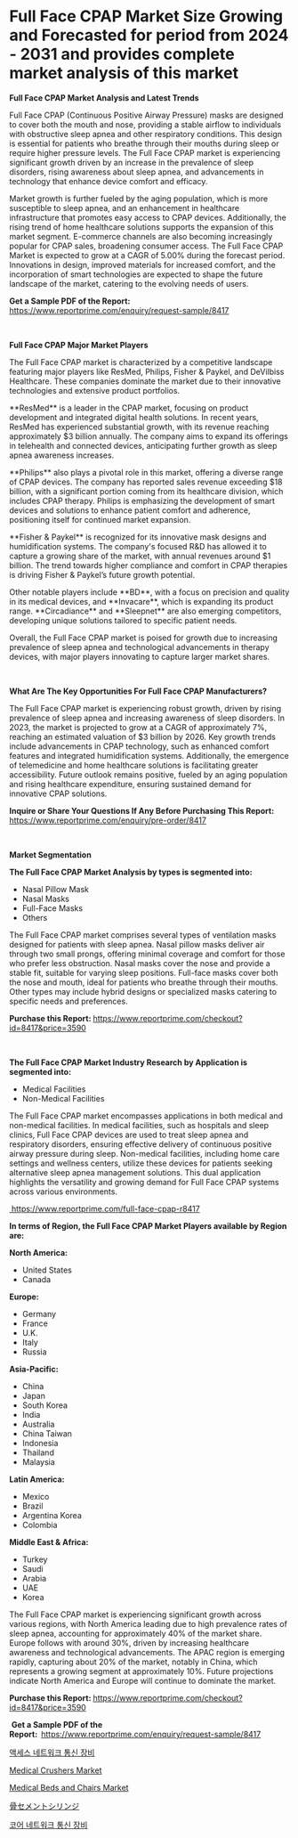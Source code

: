 <p><h1>Full Face CPAP Market Size Growing and Forecasted for period from 2024 - 2031 and provides complete market analysis of this market</h1></p><p><strong>Full Face CPAP Market Analysis and Latest Trends</strong></p>
<p><p>Full Face CPAP (Continuous Positive Airway Pressure) masks are designed to cover both the mouth and nose, providing a stable airflow to individuals with obstructive sleep apnea and other respiratory conditions. This design is essential for patients who breathe through their mouths during sleep or require higher pressure levels. The Full Face CPAP market is experiencing significant growth driven by an increase in the prevalence of sleep disorders, rising awareness about sleep apnea, and advancements in technology that enhance device comfort and efficacy.</p><p>Market growth is further fueled by the aging population, which is more susceptible to sleep apnea, and an enhancement in healthcare infrastructure that promotes easy access to CPAP devices. Additionally, the rising trend of home healthcare solutions supports the expansion of this market segment. E-commerce channels are also becoming increasingly popular for CPAP sales, broadening consumer access. The Full Face CPAP Market is expected to grow at a CAGR of 5.00% during the forecast period. Innovations in design, improved materials for increased comfort, and the incorporation of smart technologies are expected to shape the future landscape of the market, catering to the evolving needs of users.</p></p>
<p><strong>Get a Sample PDF of the Report:&nbsp;</strong> <a href="https://www.reportprime.com/enquiry/request-sample/8417">https://www.reportprime.com/enquiry/request-sample/8417</a></p>
<p>&nbsp;</p>
<p><strong>Full Face CPAP Major Market Players</strong></p>
<p><p>The Full Face CPAP market is characterized by a competitive landscape featuring major players like ResMed, Philips, Fisher & Paykel, and DeVilbiss Healthcare. These companies dominate the market due to their innovative technologies and extensive product portfolios.</p><p>**ResMed** is a leader in the CPAP market, focusing on product development and integrated digital health solutions. In recent years, ResMed has experienced substantial growth, with its revenue reaching approximately $3 billion annually. The company aims to expand its offerings in telehealth and connected devices, anticipating further growth as sleep apnea awareness increases.</p><p>**Philips** also plays a pivotal role in this market, offering a diverse range of CPAP devices. The company has reported sales revenue exceeding $18 billion, with a significant portion coming from its healthcare division, which includes CPAP therapy. Philips is emphasizing the development of smart devices and solutions to enhance patient comfort and adherence, positioning itself for continued market expansion.</p><p>**Fisher & Paykel** is recognized for its innovative mask designs and humidification systems. The company's focused R&D has allowed it to capture a growing share of the market, with annual revenues around $1 billion. The trend towards higher compliance and comfort in CPAP therapies is driving Fisher & Paykel’s future growth potential.</p><p>Other notable players include **BD**, with a focus on precision and quality in its medical devices, and **Invacare**, which is expanding its product range. **Circadiance** and **Sleepnet** are also emerging competitors, developing unique solutions tailored to specific patient needs.</p><p>Overall, the Full Face CPAP market is poised for growth due to increasing prevalence of sleep apnea and technological advancements in therapy devices, with major players innovating to capture larger market shares.</p></p>
<p>&nbsp;</p>
<p><strong>What Are The Key Opportunities For Full Face CPAP Manufacturers?</strong></p>
<p><p>The Full Face CPAP market is experiencing robust growth, driven by rising prevalence of sleep apnea and increasing awareness of sleep disorders. In 2023, the market is projected to grow at a CAGR of approximately 7%, reaching an estimated valuation of $3 billion by 2026. Key growth trends include advancements in CPAP technology, such as enhanced comfort features and integrated humidification systems. Additionally, the emergence of telemedicine and home healthcare solutions is facilitating greater accessibility. Future outlook remains positive, fueled by an aging population and rising healthcare expenditure, ensuring sustained demand for innovative CPAP solutions.</p></p>
<p><strong>Inquire or Share Your Questions If Any Before Purchasing This Report:</strong> <a href="https://www.reportprime.com/enquiry/pre-order/8417">https://www.reportprime.com/enquiry/pre-order/8417</a></p>
<p>&nbsp;</p>
<p><strong>Market Segmentation</strong></p>
<p><strong>The Full Face CPAP Market Analysis by types is segmented into:</strong></p>
<p><ul><li>Nasal Pillow Mask</li><li>Nasal Masks</li><li>Full-Face Masks</li><li>Others</li></ul></p>
<p><p>The Full Face CPAP market comprises several types of ventilation masks designed for patients with sleep apnea. Nasal pillow masks deliver air through two small prongs, offering minimal coverage and comfort for those who prefer less obstruction. Nasal masks cover the nose and provide a stable fit, suitable for varying sleep positions. Full-face masks cover both the nose and mouth, ideal for patients who breathe through their mouths. Other types may include hybrid designs or specialized masks catering to specific needs and preferences.</p></p>
<p><strong>Purchase this Report:&nbsp;</strong><a href="https://www.reportprime.com/checkout?id=8417&price=3590">https://www.reportprime.com/checkout?id=8417&price=3590</a></p>
<p>&nbsp;</p>
<p><strong>The Full Face CPAP Market Industry Research by Application is segmented into:</strong></p>
<p><ul><li>Medical Facilities</li><li>Non-Medical Facilities</li></ul></p>
<p><p>The Full Face CPAP market encompasses applications in both medical and non-medical facilities. In medical facilities, such as hospitals and sleep clinics, Full Face CPAP devices are used to treat sleep apnea and respiratory disorders, ensuring effective delivery of continuous positive airway pressure during sleep. Non-medical facilities, including home care settings and wellness centers, utilize these devices for patients seeking alternative sleep apnea management solutions. This dual application highlights the versatility and growing demand for Full Face CPAP systems across various environments.</p></p>
<p><a href="https://www.reportprime.com/full-face-cpap-r8417">&nbsp;https://www.reportprime.com/full-face-cpap-r8417</a></p>
<p><strong>In terms of Region, the Full Face CPAP Market Players available by Region are:</strong></p>
<p>
    <p> <strong> North America: </strong>
        <ul>
            <li>United States</li>
            <li>Canada</li>
        </ul>
        </p> 
    <p> <strong> Europe: </strong>
        <ul>
            <li>Germany</li>
            <li>France</li>
            <li>U.K.</li>
            <li>Italy</li>
            <li>Russia</li>
        </ul>
        </p> 
    <p> <strong> Asia-Pacific: </strong>
        <ul>
            <li>China</li>
            <li>Japan</li>
            <li>South Korea</li>
            <li>India</li>
            <li>Australia</li>
            <li>China Taiwan</li>
            <li>Indonesia</li>
            <li>Thailand</li>
            <li>Malaysia</li>
        </ul>
        </p> 
    <p> <strong> Latin America: </strong>
        <ul>
            <li>Mexico</li>
            <li>Brazil</li>
            <li>Argentina Korea</li>
            <li>Colombia</li>
        </ul>
        </p> 
    <p> <strong> Middle East & Africa: </strong>
        <ul>
            <li>Turkey</li>
            <li>Saudi</li>
            <li>Arabia</li>
            <li>UAE</li>
            <li>Korea</li>
        </ul>
    </p>
    </p>
<p><p>The Full Face CPAP market is experiencing significant growth across various regions, with North America leading due to high prevalence rates of sleep apnea, accounting for approximately 40% of the market share. Europe follows with around 30%, driven by increasing healthcare awareness and technological advancements. The APAC region is emerging rapidly, capturing about 20% of the market, notably in China, which represents a growing segment at approximately 10%. Future projections indicate North America and Europe will continue to dominate the market.</p></p>
<p><strong>Purchase this Report: </strong><a href="https://www.reportprime.com/checkout?id=8417&price=3590">https://www.reportprime.com/checkout?id=8417&price=3590</a></p>
<p>&nbsp;<strong>Get a Sample PDF of the Report:&nbsp;&nbsp;</strong><a href="https://www.reportprime.com/enquiry/request-sample/8417">https://www.reportprime.com/enquiry/request-sample/8417</a></p>
<p><strong></strong></p>
<p><p><a href="https://medium.com/@ayeshasikdar777/2024%EB%85%84%EB%B6%80%ED%84%B0-2031%EB%85%84%EA%B9%8C%EC%A7%80-%EC%98%88%EC%B8%A1%EB%90%9C-%EC%95%A1%EC%84%B8%EC%8A%A4-%EB%84%A4%ED%8A%B8%EC%9B%8C%ED%81%AC-%ED%86%B5%EC%8B%A0-%EC%9E%A5%EB%B9%84-%EC%8B%9C%EC%9E%A5%EC%9D%98-%EC%A0%9C%ED%92%88-%EC%9C%A0%ED%98%95-%EB%AA%A8%EB%B0%94%EC%9D%BC-%EB%84%A4%ED%8A%B8%EC%9B%8C%ED%81%AC-%EA%B3%A0%EC%A0%95-%EB%84%A4%ED%8A%B8%EC%9B%8C%ED%81%AC-%EB%B0%8F-%EC%95%A0%ED%94%8C%EB%A6%AC%EC%BC%80%EC%9D%B4%EC%85%98-%ED%86%B5%EC%8B%A0-%EC%82%AC%EC%97%85%EC%9E%90-%EC%A0%95%EB%B6%80-%EB%B0%8F-%EA%B8%B0%EC%97%85-%EA%B8%B0%ED%83%80-%EC%97%90-%EB%8C%80%ED%95%9C-f07f1fac84a4">액세스 네트워크 통신 장비</a></p><p><a href="https://medium.com/@othaleffler24/medical-crushers-industry-insights-report-analyzing-medical-crushers-market-trends-applications-3b6986175db3">Medical Crushers Market</a></p><p><a href="https://medium.com/@othaleffler24/the-global-market-overview-of-the-medical-beds-and-chairs-market-provides-a-unique-perspective-on-2c31f8c94b4c">Medical Beds and Chairs Market</a></p><p><a href="https://medium.com/@vvjajdat22/bone-cement-syringe-market-%E3%81%AE%E3%82%B0%E3%83%AD%E3%83%BC%E3%83%90%E3%83%AB%E5%B8%82%E5%A0%B4%E6%A6%82%E8%A6%81%E3%81%AF-%E4%B8%96%E7%95%8C%E3%81%8A%E3%82%88%E3%81%B3%E4%B8%BB%E8%A6%81%E5%B8%82%E5%A0%B4%E3%81%AB%E3%81%8A%E3%81%91%E3%82%8B%E6%A5%AD%E7%95%8C%E3%81%AB%E5%BD%B1%E9%9F%BF%E3%82%92%E4%B8%8E%E3%81%88%E3%82%8B%E4%B8%BB%E8%A6%81%E3%81%AA%E3%83%88%E3%83%AC%E3%83%B3%E3%83%89%E3%81%AB%E3%81%A4%E3%81%84%E3%81%A6-%E7%8B%AC%E8%87%AA%E3%81%AE%E8%A6%96%E7%82%B9%E3%82%92%E6%8F%90%E4%BE%9B%E3%81%97%E3%81%BE%E3%81%99-f7f51809962b">骨セメントシリンジ</a></p><p><a href="https://medium.com/@ayeshasikdar777/core-network-telecom-equipment-market-%EC%9D%98-%EA%B8%80%EB%A1%9C%EB%B2%8C-%EC%8B%9C%EC%9E%A5-%EA%B0%9C%EC%9A%94%EB%8A%94-%EC%A0%84-%EC%84%B8%EA%B3%84-%EB%B0%8F-%EC%A3%BC%EC%9A%94-%EC%8B%9C%EC%9E%A5%EC%9D%98-%EC%82%B0%EC%97%85%EC%97%90-%EC%98%81%ED%96%A5%EC%9D%84-%EB%AF%B8%EC%B9%98%EB%8A%94-%EC%A3%BC%EC%9A%94-%ED%8A%B8%EB%A0%8C%EB%93%9C%EC%97%90-%EB%8C%80%ED%95%9C-%EB%8F%85%ED%8A%B9%ED%95%9C-%EA%B4%80%EC%A0%90%EC%9D%84-d0db40bd350b">코어 네트워크 통신 장비</a></p></p>